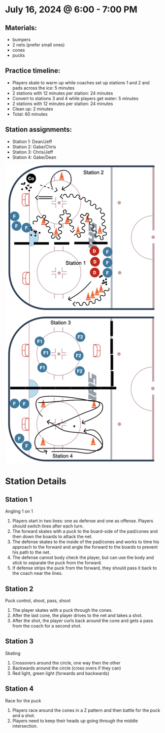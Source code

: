 
# July 16, 2024 @ 6:00 - 7:00 PM

## Materials:
- bumpers
- 2 nets (prefer small ones)
- cones
- pucks

## Practice timeline:
- Players skate to warm up while coaches set up stations 1 and 2 and pads across the ice: 5 minutes
- 2 stations with 12 minutes per station: 24 minutes
- Convert to stations 3 and 4 while players get water: 5 minutes
- 2 stations with 12 minutes per station: 24 minutes
- Clean up: 2 minutes
- Total: 60 minutes

## Station assignments:
- Station 1: Dean/Jeff
- Station 2: Gabe/Chris
- Station 3: Chris/Jeff
- Station 4: Gabe/Dean


![image](https://github.com/salter14/hockey/blob/main/drill_diagrams/Practice_layout_20240715_part_1.png)
![image](https://github.com/salter14/hockey/blob/main/drill_diagrams/Practice_layout_20240715_part_2.png)

# Station Details

## Station 1
Angling 1 on 1
1. Players start in two lines: one as defense and one as offense. Players should switch lines after each turn.
1. The forward skates with a puck to the board-side of the pad/cones and then down the boards to attack the net.
1. The defense skates to the inside of the pad/cones and works to time his approach to the forward and angle the forward to the boards to prevent his path to the net.
1. The defense cannot body check the player, but can use the body and stick to separate the puck from the forward.
1. If defense strips the puck from the forward, they should pass it back to the coach near the lines.  


## Station 2
Puck control, shoot, pass, shoot

1. The player skates with a puck through the cones. 
1. After the last cone, the player drives to the net and takes a shot. 
1. After the shot, the player curls back around the cone and gets a pass from the coach for a second shot.


## Station 3
Skating
1. Crossovers around the circle, one way then the other
2. Backwards around the circle (cross overs if they can)
3. Red light, green light (forwards and backwards)


## Station 4
Race for the puck
1. Players race around the cones in a Z pattern and then battle for the puck and a shot.
1. Players need to keep their heads up going through the middle intersection.


